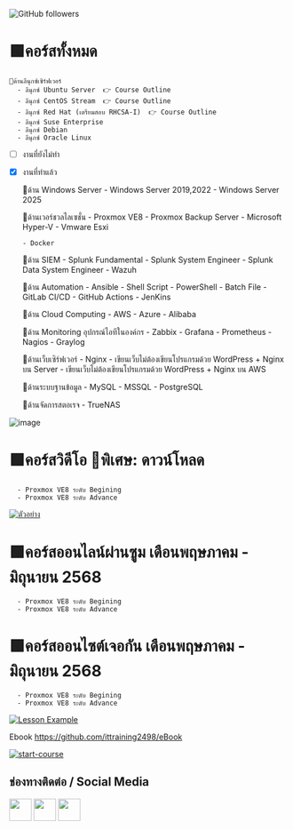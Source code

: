 ![GitHub followers](https://img.shields.io/github/followers/ittraining2498?label=จำนวนผู้ติดตาม&style=social)

# 🟩คอร์สทั้งหมด
    🦯ด้านลีนุกซ์เซิร์ฟเวอร์
      - ลีนุกซ์ Ubuntu Server  👉 Course Outline 
      - ลีนุกซ์ CentOS Stream  👉 Course Outline
      - ลีนุกซ์ Red Hat (เตรียมสอบ RHCSA-I)  👉 Course Outline
      - ลีนุกซ์ Suse Enterprise
      - ลีนุกซ์ Debian
      - ลีนุกซ์ Oracle Linux
- [ ] งานที่ยังไม่ทำ
- [x] งานที่ทำแล้ว

    🦯ด้าน Windows Server 
      - Windows Server 2019,2022
      - Windows Server 2025

    🦯ด้านเวอร์ชวลไลเซชั่น 
      - Proxmox VE8
      - Proxmox Backup Server
      - Microsoft Hyper-V
      - Vmware Esxi

      - Docker
      
    🦯ด้าน SIEM 
      - Splunk Fundamental
      - Splunk System Engineer
      - Splunk Data System Engineer
      - Wazuh

    🦯ด้าน Automation 
      - Ansible
      - Shell Script
      - PowerShell
      - Batch File
      - GitLab CI/CD
      - GitHub Actions
      - JenKins

    🦯ด้าน Cloud Computing 
      - AWS
      - Azure
      - Alibaba

    🦯ด้าน Monitoring อุปกรณ์ไอทีในองค์กร 
      - Zabbix 
      - Grafana
      - Prometheus
      - Nagios
      - Graylog

    🦯ด้านเว็บเซิร์ฟเวอร์
      - Nginx
      - เขียนเว็บไม่ต้องเขียนโปรแกรมด้วย WordPress + Nginx บน Server
      - เขียนเว็บไม่ต้องเขียนโปรแกรมด้วย WordPress + Nginx บน AWS

    🦯ด้านระบบฐานข้อมูล
      - MySQL
      - MSSQL
      - PostgreSQL

    🦯ด้านจัดการสตอเรจ 
      - TrueNAS
      

      
      

![image](https://github.com/user-attachments/assets/45c6f818-fa4b-48fc-88c0-8287cd6c816f)
  

# 🟩คอร์สวิดีโอ 🎁พิเศษ: ดาวน์โหลด
      - Proxmox VE8 ระดับ Begining
      - Proxmox VE8 ระดับ Advance


[![ตัวอย่าง](https://user-images.githubusercontent.com/1221423/235727646-4a590299-ffe5-480d-8cd5-8194ea184546.svg)](https://www.youtube.com/watch?v=gaXAgCRmho0)

# 🟩คอร์สออนไลน์ผ่านซูม เดือนพฤษภาคม - มิถุนายน 2568
      - Proxmox VE8 ระดับ Begining
      - Proxmox VE8 ระดับ Advance

      

# 🟩คอร์สออนไซต์เจอกัน เดือนพฤษภาคม - มิถุนายน 2568
      - Proxmox VE8 ระดับ Begining
      - Proxmox VE8 ระดับ Advance
[![Lesson Example](https://img.youtube.com/vi/y6k_8fJD2DI/0.jpg)](https://youtu.be/y6k_8fJD2DI?si=5d90o6pW1xSI7hfT "Lesson Example")


Ebook
https://github.com/ittraining2498/eBook

[![start-course](https://user-images.githubusercontent.com/1221423/235727646-4a590299-ffe5-480d-8cd5-8194ea184546.svg)](https://github.com/new?template_owner=skills&template_name=github-pages&owner=%40me&name=skills-github-pages&description=My+clone+repository&visibility=public)


## ช่องทางติดต่อ / Social Media
[<img src="https://img.icons8.com/nolan/64/facebook.png" height="40">](https://facebook.com/ittraining2498/)
[<img src="https://img.icons8.com/nolan/64/youtube.png" height="40">](https://youtube.com/ittraining2498)
[<img src="https://img.icons8.com/nolan/64/tiktok.png" height="40">](https://www.tiktok.com/@ittraining2498)





